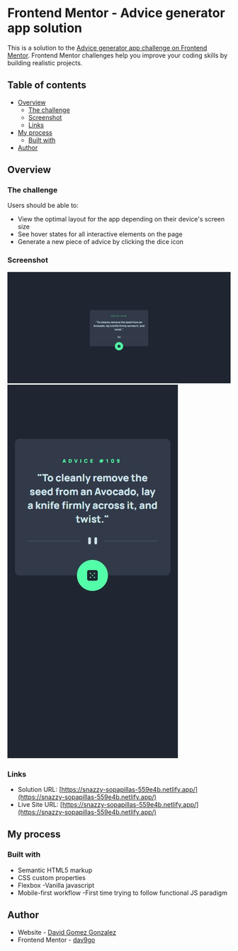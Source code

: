 # Frontend Mentor - Advice generator app solution

This is a solution to the [Advice generator app challenge on Frontend Mentor](https://www.frontendmentor.io/challenges/advice-generator-app-QdUG-13db). Frontend Mentor challenges help you improve your coding skills by building realistic projects.

## Table of contents

- [Overview](#overview)
  - [The challenge](#the-challenge)
  - [Screenshot](#screenshot)
  - [Links](#links)
- [My process](#my-process)
  - [Built with](#built-with)
- [Author](#author)

## Overview

### The challenge

Users should be able to:

- View the optimal layout for the app depending on their device's screen size
- See hover states for all interactive elements on the page
- Generate a new piece of advice by clicking the dice icon

### Screenshot

![](./images/screenshot.jpg)
![](./images/screenshot2.jpg)

### Links

- Solution URL: [https://snazzy-sopapillas-559e4b.netlify.app/](https://snazzy-sopapillas-559e4b.netlify.app/)
- Live Site URL: [https://snazzy-sopapillas-559e4b.netlify.app/](https://snazzy-sopapillas-559e4b.netlify.app/)

## My process

### Built with

- Semantic HTML5 markup
- CSS custom properties
- Flexbox
  -Vanilla javascript
- Mobile-first workflow
  -First time trying to follow functional JS paradigm

## Author

- Website - [David Gomez Gonzalez](https://www.david-gomez.xyz)
- Frontend Mentor - [dav9go](https://www.frontendmentor.io/profile/dav9go)
